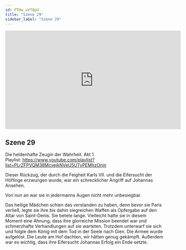 ```yaml
---
id: PTHw_wVfQpU
title: "Szene 29"
sidebar_label: "Szene 29"
---
```


<div class="video-float-container">
  <iframe
    width="560"
    height="315"
    src="https://www.youtube.com/embed/PTHw_wVfQpU"
    title="YouTube video player"
    frameborder="0"
    allow="accelerometer; autoplay; clipboard-write; encrypted-media; gyroscope; picture-in-picture; web-share"
    referrerpolicy="strict-origin-when-cross-origin"
    allowfullscreen
  ></iframe>
</div>

## Szene 29

Die heldenhafte Zeugin der Wahrheit. Akt 1.   
Playlist: https://www.youtube.com/playlist?list=PLrZFPVQM38McvejkNVeU5UTyPEMhzOnjn 

Dieser Rückzug, der durch die Feigheit Karls VII. und die Eifersucht der Höflinge erzwungen wurde, war ein schrecklicher Angriff auf Johannas Ansehen.

Von nun an war sie in jedermanns Augen nicht mehr unbesiegbar.

Das heilige Mädchen schien das verstanden zu haben, denn bevor sie Paris verließ, legte sie ihre bis dahin siegreichen Waffen als Opfergabe auf den Altar von Saint-Denis. Sie betete lange. Vielleicht hatte sie in diesem Moment eine Ahnung, dass ihre glorreiche Mission beendet war und schmerzhafte Verhandlungen auf sie warteten. Trotzdem unterwarf sie sich und folgte dem König mit dem Tod in der Seele nach Gien. Die Armee wurde aufgelöst. Die Leute am Hof dachten, wir hätten genug gekämpft. Außerdem war es wichtig, dass ihre Eifersucht Johannas Erfolg ein Ende setzte.
